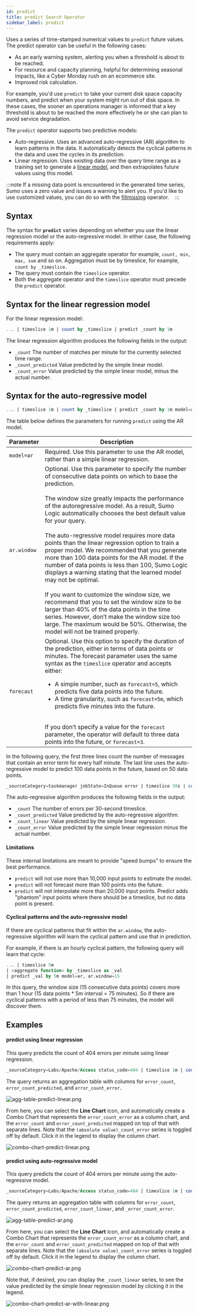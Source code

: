 ```yaml
---
id: predict
title: predict Search Operator
sidebar_label: predict
---
```


Uses a series of time-stamped numerical values to `predict` future values. The predict operator can be useful in the following cases:
<ul><li>As an early warning system, alerting you when a threshold is about to be reached.</li><li> For resource and capacity planning, helpful for determining seasonal impacts, like a Cyber Monday rush on an ecommerce site.</li>
<li>Improved risk calculation.</li></ul>

For example, you'd use `predict` to take your current disk space capacity numbers, and predict when your system might run out of disk space. In these cases, the sooner an operations manager is informed that a key threshold is about to be reached the more effectively he or she can plan to avoid service degradation.

The `predict` operator supports two predictive models:

* Auto-regressive. Uses an advanced auto-regressive (AR) algorithm to learn patterns in the data. It automatically detects the cyclical patterns in the data and uses the cycles in its prediction.   
* Linear regression. Uses existing data over the query time range as a training set to generate a [linear model](http://en.wikipedia.org/wiki/Linear_regression), and then extrapolates future values using this model.

:::note
If a missing data point is encountered in the generated time series, Sumo uses a zero value and issues a warning to alert you. If you'd like to use customized values, you can do so with the [fillmissing](fillmissing.md) operator.   
:::

## Syntax

The syntax for **`predict`** varies depending on whether you use the linear regression model or the auto-regressive model. In either case, the following requirements apply:

* The query must contain an aggregate operator for example, `count, min, max, sum` and so on. Aggregation must be by timeslice, for example, `count by _timeslice.`
* The query must contain the `timeslice` operator.
* Both the aggregate operator and the `timeslice` operator must precede the `predict` operator.

## Syntax for the linear regression model

For the linear regression model:

```sql
... | timeslice 1m | count by _timeslice | predict _count by 1m
```

The linear regression algorithm produces the following fields in the
output:  

* `_count` The number of matches per minute for the currently selected time range.
* `_count_predicted` Value predicted by the simple linear model.
* `_count_error` Value predicted by the simple linear model, minus the actual number.

## Syntax for the auto-regressive model

```sql
... | timeslice 1m | count by _timeslice | predict _count by 1m model=ar, ar.window=n, forecast=n
```

The table below defines the parameters for running `predict` using the AR model.

| Parameter | Description |
| -- | -- |
| `model=ar` | Required. Use this parameter to use the AR model, rather than a simple linear regression. |
| `ar.window` | Optional. Use this parameter to specify the number of consecutive data points on which to base the prediction.<br/><br/>The window size greatly impacts the performance of the autoregressive model. As a result, Sumo Logic automatically chooses the best default value for your query.<br/><br/>The auto-regressive model requires more data points than the linear regression option to train a proper model. We recommended that you generate more than 100 data points for the AR model. If the number of data points is less than 100, Sumo Logic displays a warning stating that the learned model may not be optimal.<br/><br/>If you want to customize the window size, we recommend that you to set the window size to be larger than 40% of the data points in the time series. However, don’t make the window size too large. The maximum would be 50%. Otherwise, the model will not be trained properly. |
| `forecast` | Optional. Use this option to specify the duration of the prediction, either in terms of data points or minutes. The forecast parameter uses the same syntax as the `timeslice` operator and accepts either:<ul><li>A simple number, such as `forecast=5`, which predicts five data points into the future.</li><li>A time granularity, such as `forecast=5m`, which predicts five minutes into the future.</li></ul><br/>If you don’t specify a value for the `forecast` parameter, the operator will default to three data points into the future, or `forecast=3`. |

In the following query, the first three lines count the number of messages that contain an error term for every half minute. The last line uses the auto-regressive model to predict 100 data points in the future, based on 50 data points.

```sql
_sourceCategory=taskmanager jobState=InQueue error | timeslice 30s | count by _timeslice | predict _count by 30s model=ar,ar.window=50,forecast=100
```

The auto-regressive algorithm produces the following fields in the
output:

* `_count` The number of errors per 30-second timeslice.
* `_count_predicted` Value predicted by the auto-regressive algorithm.
* `_count_linear` Value predicted by the simple linear regression.
* `_count_error` Value predicted by the simple linear regression minus
    the actual number.

#### Limitations

These internal limitations are meant to provide "speed bumps" to ensure the best performance.

* `predict` will not use more than 10,000 input points to estimate the model.
* `predict` will not forecast more than 100 points into the future.
* `predict` will not interpolate more than 20,000 input points. Predict adds "phantom" input points where there should be a timeslice, but no data point is present.

#### Cyclical patterns and the auto-regressive model

If there are cyclical patterns that fit within the `ar.window`, the auto-regressive algorithm will learn the cyclical pattern and use that in prediction.

For example, if there is an hourly cyclical pattern, the following query will learn that cycle:

```sql
... | timeslice 5m
| <aggregate function> by _timeslice as _val  
| predict _val by 5m model=ar, ar.window=15
```

In this query, the window size (15 consecutive data points) covers more than 1 hour (15 data points \* 5m interval = 75 minutes). So if there are cyclical patterns with a period of less than 75 minutes, the model will discover them.

## Examples

#### predict using linear regression

This query predicts the count of 404 errors per minute using linear regression.

```sql
_sourceCategory=Labs/Apache/Access status_code=404 | timeslice 1m | count(status_code) as error_count by _timeslice | predict error_count by 1m
```

The query returns an aggregation table with columns for `error_count`, `error_count_predicted`, and `error_count_error`.

![agg-table-predict-linear.png](/img/search/searchquerylanguage/search-operators/agg-table-predict-linear.png)

From here, you can select the **Line Chart** icon, and automatically create a Combo Chart that represents the `error_count_error` as a column chart, and the `error_count` and `error_count_predicted` mapped on top of that with separate lines. Note that the `(absolute value)_count_error` series is toggled off by default. Click it in the legend to display the column chart.

![combo-chart-predict-linear.png](/img/search/searchquerylanguage/search-operators/combo-chart-predict-linear.png)

#### predict using auto-regressive model

This query predicts the count of 404 errors per minute using the auto-regressive model.

```sql
_sourceCategory=Labs/Apache/Access status_code=404 | timeslice 1m | count(status_code) as error_count by _timeslice | predict error_count by 1m model=ar
```

The query returns an aggregation table with columns for `error_count`, `error_count_predicted`, `error_count_linear`, and `_error_count_error`.

![agg-table-predict-ar.png](/img/search/searchquerylanguage/search-operators/agg-table-predict-ar.png)

From here, you can select the **Line Chart** icon, and automatically create a Combo Chart that represents the `error_count_error` as a column chart, and the `error_count` and `error_count_predicted` mapped on top of that with separate lines. Note that the `(absolute value)_count_error` series is toggled off by default. Click it in the legend to display the column chart.

![combo-chart-predict-ar.png](/img/search/searchquerylanguage/search-operators/combo-chart-predict-ar.png)

Note that, if desired, you can display the `_count_linear` series, to see the value predicted by the simple linear regression model by clicking it in the legend.

![combo-chart-predict-ar-with-linear.png](/img/search/searchquerylanguage/search-operators/combo-chart-predict-ar-with-linear.png)
